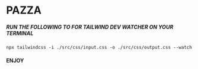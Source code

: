 # PAZZA

##### RUN THE FOLLOWING TO FOR TAILWIND DEV WATCHER ON YOUR TERMINAL

```
npx tailwindcss -i ./src/css/input.css -o ./src/css/output.css --watch
```

#### ENJOY
